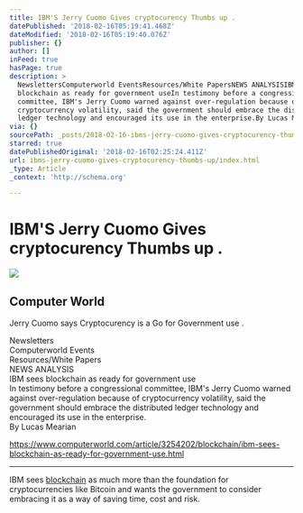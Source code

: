 ```yaml
---
title: IBM'S Jerry Cuomo Gives cryptocurency Thumbs up .
datePublished: '2018-02-16T05:19:41.468Z'
dateModified: '2018-02-16T05:19:40.076Z'
publisher: {}
author: []
inFeed: true
hasPage: true
description: >
  NewslettersComputerworld EventsResources/White PapersNEWS ANALYSISIBM sees
  blockchain as ready for government useIn testimony before a congressional
  committee, IBM's Jerry Cuomo warned against over-regulation because of
  cryptocurrency volatility, said the government should embrace the distributed
  ledger technology and encouraged its use in the enterprise.By Lucas Mearian
via: {}
sourcePath: _posts/2018-02-16-ibms-jerry-cuomo-gives-cryptocurency-thumbs-up.md
starred: true
datePublishedOriginal: '2018-02-16T02:25:24.411Z'
url: ibms-jerry-cuomo-gives-cryptocurency-thumbs-up/index.html
_type: Article
_context: 'http://schema.org'

---
```

# IBM'S Jerry Cuomo Gives cryptocurency Thumbs up .

<article style=""><img src="https://the-grid-user-content.s3-us-west-2.amazonaws.com/4d8921d0-9ad8-450b-b91b-be5c61bb3428.jpg" /><h1>Computer World </h1><p>Jerry Cuomo says Cryptocurency is a Go for Government use .</p></article>

Newsletters  
Computerworld Events  
Resources/White Papers  
NEWS ANALYSIS  
IBM sees blockchain as ready for government use  
In testimony before a congressional committee, IBM's Jerry Cuomo warned against over-regulation because of cryptocurrency volatility, said the government should embrace the distributed ledger technology and encouraged its use in the enterprise.  
By Lucas Mearian

https://www.computerworld.com/article/3254202/blockchain/ibm-sees-blockchain-as-ready-for-government-use.html

---

IBM sees [blockchain][0] as much more than the foundation for cryptocurrencies like Bitcoin and wants the government to consider embracing it as a way of saving time, cost and risk.

[0]: https://www.computerworld.com/article/3191077/security/what-is-blockchain-the-most-disruptive-tech-in-decades.html